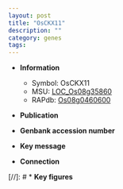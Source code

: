 ```yaml
---
layout: post
title: "OsCKX11"
description: ""
category: genes
tags: 
---
```


* **Information**  
    + Symbol: OsCKX11  
    + MSU: [LOC_Os08g35860](http://rice.uga.edu/cgi-bin/ORF_infopage.cgi?orf=LOC_Os08g35860)  
    + RAPdb: [Os08g0460600](http://rapdb.dna.affrc.go.jp/viewer/gbrowse_details/irgsp1?name=Os08g0460600)  

* **Publication**  

* **Genbank accession number**  

* **Key message**  

* **Connection**  

[//]: # * **Key figures**  


